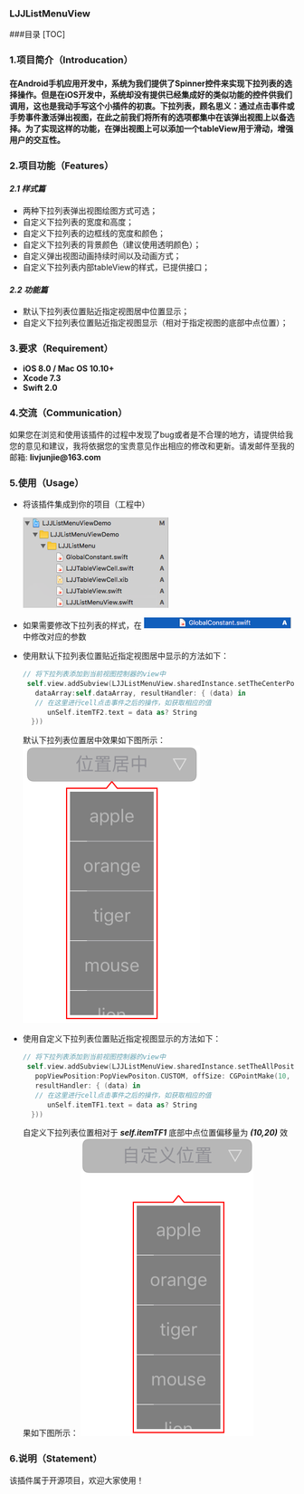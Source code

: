 ### LJJListMenuView
###目录
[TOC]
### 1.项目简介（Introducation）
#### 在Android手机应用开发中，系统为我们提供了Spinner控件来实现下拉列表的选择操作。但是在iOS开发中，系统却没有提供已经集成好的类似功能的控件供我们调用，这也是我动手写这个小插件的初衷。下拉列表，顾名思义：通过点击事件或手势事件激活弹出视图，在此之前我们将所有的选项都集中在该弹出视图上以备选择。为了实现这样的功能，在弹出视图上可以添加一个tableView用于滑动，增强用户的交互性。

### 2.项目功能（Features） 
#### *__2.1 样式篇__*
- 两种下拉列表弹出视图绘图方式可选；
- 自定义下拉列表的宽度和高度；
- 自定义下拉列表的边框线的宽度和颜色；
- 自定义下拉列表的背景颜色（建议使用透明颜色）；
- 自定义弹出视图动画持续时间以及动画方式；
- 自定义下拉列表内部tableView的样式，已提供接口；

#### *__2.2 功能篇__*
- 默认下拉列表位置贴近指定视图居中位置显示；
- 自定义下拉列表位置贴近指定视图显示（相对于指定视图的底部中点位置）；

### 3.要求（Requirement）
- **iOS 8.0 / Mac OS 10.10+**
- **Xcode 7.3**
- **Swift 2.0**

### 4.交流（Communication）
  如果您在浏览和使用该插件的过程中发现了bug或者是不合理的地方，请提供给我您的意见和建议，我将依据您的宝贵意见作出相应的修改和更新。请发邮件至我的邮箱:  **__livjunjie@163.com__**

### 5.使用（Usage）
- 将该插件集成到你的项目（工程中）

    ![集成](https://github.com/LutteMars/LJJListMenuView/blob/master/Pictures/add.png)

- 如果需要修改下拉列表的样式，在 ![全局常量](https://github.com/LutteMars/LJJListMenuView/blob/master/Pictures/globalconstant.png)中修改对应的参数

- 使用默认下拉列表位置贴近指定视图居中显示的方法如下：

    ```Swift
    // 将下拉列表添加到当前视图控制器的view中
     self.view.addSubview(LJJListMenuView.sharedInstance.setTheCenterPositionOfPopView(self.itemTF2,     
       dataArray:self.dataArray, resultHandler: { (data) in
       // 在这里进行cell点击事件之后的操作，如获取相应的值
          unSelf.itemTF2.text = data as? String
      }))
    ```
  默认下拉列表位置居中效果如下图所示：
  ![位置居中](https://github.com/LutteMars/LJJListMenuView/blob/master/Pictures/center.png)
  
- 使用自定义下拉列表位置贴近指定视图显示的方法如下：

    ```Swift
    // 将下拉列表添加到当前视图控制器的view中
     self.view.addSubview(LJJListMenuView.sharedInstance.setTheAllPositionsOfPopView(self.itemTF1,
       popViewPosition:PopViewPositon.CUSTOM, offSize: CGPointMake(10, 20), dataArray: self.dataArray, 
       resultHandler: { (data) in
       // 在这里进行cell点击事件之后的操作，如获取相应的值
          unSelf.itemTF1.text = data as? String
      }))
    ```
  自定义下拉列表位置相对于 *__self.itemTF1__* 底部中点位置偏移量为 *__(10,20)__* 效果如下图所示：
  ![自定义位置](https://github.com/LutteMars/LJJListMenuView/blob/master/Pictures/custom.png)
  
  
### 6.说明（Statement）
该插件属于开源项目，欢迎大家使用！
